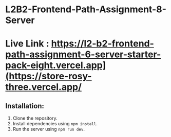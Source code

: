 ﻿# L2B2-Frontend-Path-Assignment-8-Server
# Live Link : https://l2-b2-frontend-path-assignment-6-server-starter-pack-eight.vercel.app](https://store-rosy-three.vercel.app/
## Installation:
1. Clone the repository.
2. Install dependencies using `npm install`.
3. Run the server using `npm run dev`.

